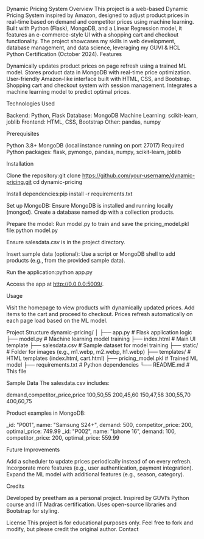 Dynamic Pricing System
Overview
This project is a web-based Dynamic Pricing System inspired by Amazon, designed to adjust product prices in real-time based on demand and competitor prices using machine learning. Built with Python (Flask), MongoDB, and a Linear Regression model, it features an e-commerce-style UI with a shopping cart and checkout functionality. The project showcases my skills in web development, database management, and data science, leveraging my GUVI & HCL Python Certification (October 2024).
Features

Dynamically updates product prices on page refresh using a trained ML model.
Stores product data in MongoDB with real-time price optimization.
User-friendly Amazon-like interface built with HTML, CSS, and Bootstrap.
Shopping cart and checkout system with session management.
Integrates a machine learning model to predict optimal prices.

Technologies Used

Backend: Python, Flask
Database: MongoDB
Machine Learning: scikit-learn, joblib
Frontend: HTML, CSS, Bootstrap
Other: pandas, numpy

Prerequisites

Python 3.8+
MongoDB (local instance running on port 27017)
Required Python packages: flask, pymongo, pandas, numpy, scikit-learn, joblib

Installation

Clone the repository:git clone https://github.com/your-username/dynamic-pricing.git
cd dynamic-pricing


Install dependencies:pip install -r requirements.txt


Set up MongoDB:
Ensure MongoDB is installed and running locally (mongod).
Create a database named dp with a collection products.


Prepare the model:
Run model.py to train and save the pricing_model.pkl file:python model.py


Ensure salesdata.csv is in the project directory.


Insert sample data (optional):
Use a script or MongoDB shell to add products (e.g., from the provided sample data).


Run the application:python app.py


Access the app at http://0.0.0.0:5009/.



Usage

Visit the homepage to view products with dynamically updated prices.
Add items to the cart and proceed to checkout.
Prices refresh automatically on each page load based on the ML model.

Project Structure
dynamic-pricing/
│
├── app.py            # Flask application logic
├── model.py          # Machine learning model training
├── index.html        # Main UI template
├── salesdata.csv     # Sample dataset for model training
├── static/           # Folder for images (e.g., m1.webp, m2.webp, h1.webp)
├── templates/        # HTML templates (index.html, cart.html)
├── pricing_model.pkl # Trained ML model
├── requirements.txt  # Python dependencies
└── README.md         # This file

Sample Data
The salesdata.csv includes:

demand,competitor_price,price
100,50,55
200,45,60
150,47,58
300,55,70
400,60,75

Product examples in MongoDB:

_id: "P001", name: "Samsung S24+", demand: 500, competitor_price: 200, optimal_price: 749.99
_id: "P002", name: "Iphone 16", demand: 100, competitor_price: 200, optimal_price: 559.99

Future Improvements

Add a scheduler to update prices periodically instead of on every refresh.
Incorporate more features (e.g., user authentication, payment integration).
Expand the ML model with additional features (e.g., season, category).

Credits

Developed by preetham as a personal project.
Inspired by GUVI’s Python course and IIT Madras certification.
Uses open-source libraries and Bootstrap for styling.

License
This project is for educational purposes only. Feel free to fork and modify, but please credit the original author.
Contact



